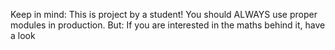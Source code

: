Keep in mind: This is project by a student! You should ALWAYS use proper modules in production.
But: If you are interested in the maths behind it, have a look